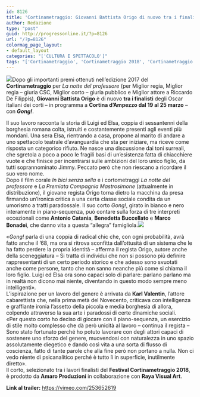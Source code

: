 ```yaml
---
id: 8126
title: 'Cortinametraggio: Giovanni Battista Origo di nuovo tra i finalisti con Gong!'
author: Redazione
type: "post"
guid: http://progressonline.it/?p=8126
url: "/?p=8126"
colormag_page_layout:
- default_layout
categories: "['CULTURA E SPETTACOLO']"
tags: "['Cortinametraggio', 'Cortinametraggio 2018', 'Cortinametraggio corti', 'Cortinametraggio Gong', 'Cortinametraggio premi', 'Gong corto', 'Gong cortometraggio', 'Gong!']"
---
```


![](https://progressonline.it/wp-content/uploads/2018/03/Locandina-Gong-212x300.jpg)Dopo gli importanti premi ottenuti nell’edizione 2017 del **Cortinametraggio** per *La notte del professore* (per Miglior regia, Miglior regia – giuria CSC, Miglior corto – giuria pubblico e Miglior attore a Riccardo De Filippis), **Giovanni Battista Origo** è di nuovo **tra i finalisti** degli Oscar italiani dei corti – in programma a **Cortina d’Ampezzo dal 19 al 25 marzo** – con ***Gong!***.

Il suo lavoro racconta la storia di Luigi ed Elsa, coppia di sessantenni della borghesia romana colta, istruiti e costantemente presenti agli eventi più mondani. Una sera Elsa, rientrando a casa, propone al marito di andare a uno spettacolo teatrale d’avanguardia che sta per iniziare, ma riceve come risposta un categorico rifiuto. Ne nasce una discussione dai toni surreali, che sgretola a poco a poco le fragili basi di un’esistenza fatta di chiacchiere vuote e che finisce per incentrarsi sulle ambizioni del loro unico figlio, da tutti soprannominato Jimmy. Peccato però che non riescano a ricordare il suo vero nome.  
Dopo il film corale *In bici senza sella* e i cortometraggi *La notte del professore* e *La Premiata Compagnia Mastrosimone* (attualmente in distribuzione), il giovane regista Origo torna dietro la macchina da presa firmando un’ironica critica a una certa classe sociale condita da un umorismo a tratti paradossale. Il suo corto *Gong!*, girato in bianco e nero interamente in piano-sequenza, può contare sulla forza di tre interpreti eccezionali come **Antonio Catania**, **Benedetta Buccellato** e **Marco Bonadei**, che danno vita a questa “allegra” famigliola.![](https://progressonline.it/wp-content/uploads/2018/03/Still-frame-gong-3-300x125.png)

«*Gong!* parla di una coppia di radical chic che, con ogni probabilità, avrà fatto anche il ’68, ma ora si ritrova sconfitta dall’ottusità di un sistema che le ha fatto perdere la propria identità – afferma il regista Origo, autore anche della sceneggiatura – Si tratta di individui che non si possono più definire rappresentanti di un certo periodo storico e che adesso sono svuotati anche come persone, tanto che non sanno neanche più come si chiama il loro figlio. Luigi ed Elsa ora sono capaci solo di parlare: parlano parlano ma in realtà non dicono mai niente, diventando in questo modo sempre meno intelligenti».  
L’ispirazione per un lavoro del genere è arrivata da **Karl Valentin**, l’attore cabarettista che, nella prima metà del Novecento, criticava con intelligenza e graffiante ironia l’assetto della piccola e media borghesia di allora, colpendo attraverso la sua arte i paradossi di certe dinamiche sociali.  
«Per questo corto ho deciso di giocare con il piano-sequenza, un esercizio di stile molto complesso che dà però unicità al lavoro – continua il regista – Sono stato fortunato perché ho potuto lavorare con degli attori capaci di sostenere uno sforzo del genere, muovendosi con naturalezza in uno spazio assolutamente diegetico e dando così vita a una sorta di flusso di coscienza, fatto di tante parole che alla fine però non portano a nulla. Non ci vedo niente di psicanalitico perché è tutto lì in superficie, inutilmente diretto».  
Il corto, selezionato tra i lavori finalisti del **Festival Cortinametraggio 2018**, è prodotto da **Amaro Produzioni** in collaborazione con **Raya Visual Art**.

**Link al trailer:** <https://vimeo.com/253652619>
